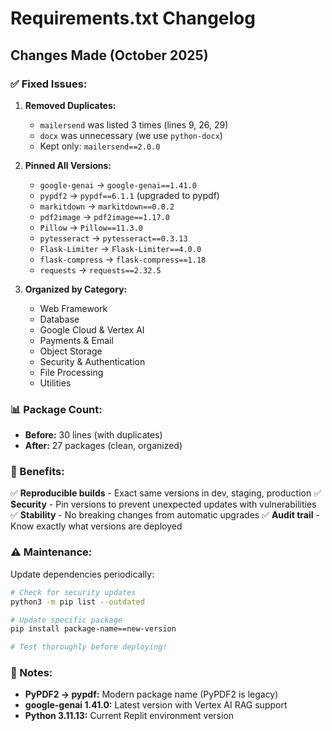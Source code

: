 # Requirements.txt Changelog

## Changes Made (October 2025)

### ✅ Fixed Issues:

1. **Removed Duplicates:**
   - `mailersend` was listed 3 times (lines 9, 26, 29)
   - `docx` was unnecessary (we use `python-docx`)
   - Kept only: `mailersend==2.0.0`

2. **Pinned All Versions:**
   - `google-genai` → `google-genai==1.41.0`
   - `pypdf2` → `pypdf==6.1.1` (upgraded to pypdf)
   - `markitdown` → `markitdown==0.0.2`
   - `pdf2image` → `pdf2image==1.17.0`
   - `Pillow` → `Pillow==11.3.0`
   - `pytesseract` → `pytesseract==0.3.13`
   - `Flask-Limiter` → `Flask-Limiter==4.0.0`
   - `flask-compress` → `flask-compress==1.18`
   - `requests` → `requests==2.32.5`

3. **Organized by Category:**
   - Web Framework
   - Database
   - Google Cloud & Vertex AI
   - Payments & Email
   - Object Storage
   - Security & Authentication
   - File Processing
   - Utilities

### 📊 Package Count:
- **Before:** 30 lines (with duplicates)
- **After:** 27 packages (clean, organized)

### 🎯 Benefits:

✅ **Reproducible builds** - Exact same versions in dev, staging, production
✅ **Security** - Pin versions to prevent unexpected updates with vulnerabilities
✅ **Stability** - No breaking changes from automatic upgrades
✅ **Audit trail** - Know exactly what versions are deployed

### ⚠️ Maintenance:

Update dependencies periodically:
```bash
# Check for security updates
python3 -m pip list --outdated

# Update specific package
pip install package-name==new-version

# Test thoroughly before deploying!
```

### 📝 Notes:

- **PyPDF2 → pypdf:** Modern package name (PyPDF2 is legacy)
- **google-genai 1.41.0:** Latest version with Vertex AI RAG support
- **Python 3.11.13:** Current Replit environment version

